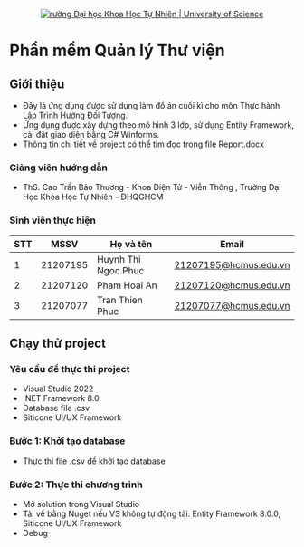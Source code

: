 <p align="center">
  <a href="https://hcmus.edu.vn//" title="Trường Đại học Khoa Học Tự Nhiên " style="border: none;">
    <img src="https://fetel.hcmus.edu.vn/wp-content/uploads/2022/09/logo-fetel.png" alt="rường Đại học Khoa Học Tự Nhiên | University of Science">
  </a>
</p>

# Phần mềm Quản lý Thư viện
## Giới thiệu

* Đây là ứng dụng được sử dụng làm đồ án cuối kì cho môn Thực hành Lập Trình Hướng Đối Tượng.
* Ứng dụng được xây dựng theo mô hình 3 lớp, sử dụng Entity Framework, cài đặt giao diện bằng C# Winforms.
* Thông tin chi tiết về project có thể tìm đọc trong file Report.docx

### Giảng viên hướng dẫn

* ThS. Cao Trần Bảo Thương - Khoa Điện Tử - Viễn Thông , Trường Đại Học Khoa Học Tự Nhiên - ĐHQGHCM

### Sinh viên thực hiện

|**STT**|**MSSV**|  **Họ và tên**     |       **Email**      |
|-------|--------|--------------------|----------------------|
|   1   |21207195|Huynh Thi Ngoc Phuc |21207195@hcmus.edu.vn|
|   2   |21207120|Pham Hoai An        |21207120@hcmus.edu.vn|
|   3   |21207077|Tran Thien Phuc     |21207077@hcmus.edu.vn|

## Chạy thử project

### Yêu cầu để thực thi project

* Visual Studio 2022
* .NET Framework 8.0
* Database file .csv
* Siticone UI/UX Framework

### Bước 1: Khởi tạo database

* Thực thi file .csv để khởi tạo database

### Bước 2: Thực thi chương trình

* Mở solution trong Visual Studio
* Tải về bằng Nuget nếu VS không tự động tải: Entity Framework 8.0.0, Siticone UI/UX Framework
* Debug

